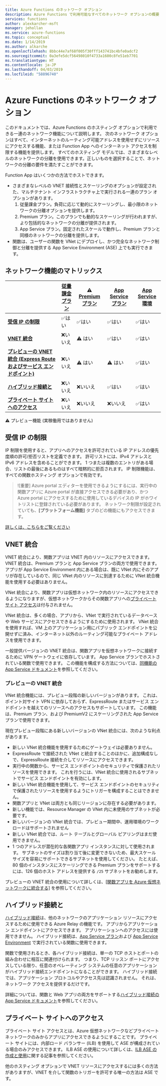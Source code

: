 ```yaml
---
title: Azure Functions のネットワーク オプション
description: Azure Functions で利用可能なすべてのネットワーク オプションの概要
services: functions
author: alexkarcher-msft
manager: jehollan
ms.service: azure-functions
ms.topic: conceptual
ms.date: 1/14/2019
ms.author: alkarche
ms.openlocfilehash: 8bbc44e7af68f005f30fff143741bc4bfe0adcf2
ms.sourcegitcommit: 0a3efe5dcf56498010f4733a1600c8fe51eb7701
ms.translationtype: HT
ms.contentlocale: ja-JP
ms.lasthandoff: 04/03/2019
ms.locfileid: "58896740"
---
```

# <a name="azure-functions-networking-options"></a>Azure Functions のネットワーク オプション

このドキュメントでは、Azure Functions のホスティング オプションで利用できる一連のネットワーク機能について説明します。 次のネットワーク オプションはすべて、インターネットのルーティング可能アドレスを使用せずにリソースにアクセスする機能、または Function App へのインターネット アクセスを制限する機能を提供します。 すべてのホスティング モデルでは、さまざまなレベルのネットワークの分離を使用できます。正しいものを選択することで、ネットワークの分離の要件を満たすことができます。

Function App はいくつかの方法でホストできます。

* さまざまなレベルの VNET 接続性とスケーリングのオプションが設定された、マルチテナント インフラストラクチャ上で実行される一連のプラン オプションがあります。
    1. 従量課金プラン。負荷に応じて動的にスケーリングし、最小限のネットワークの分離オプションを提供します。
    1. Premium プラン。このプランでも動的なスケーリングが行われますが、より包括的なネットワークの分離が提供されます。
    1. App Service プラン。固定されたスケールで動作し、Premium プランと同様のネットワークの分離を提供します。
* 関数は、ユーザーの関数を VNet にデプロイし、かつ完全なネットワーク制御と分離を提供する App Service Environment (ASE) 上でも実行できます。

## <a name="networking-feature-matrix"></a>ネットワーク機能のマトリックス

|                |[従量課金プラン](functions-scale.md#consumption-plan)|⚠ [Premium プラン](functions-scale.md##premium-plan-public-preview)|[App Service プラン](functions-scale.md#app-service-plan)|[App Service 環境](../app-service/environment/intro.md)|
|----------------|-----------|----------------|---------|-----------------------|  
|[**受信 IP の制限**](#inbound-ip-restrictions)|✅はい|✅はい|✅はい|✅はい|
|[**VNET 統合**](#vnet-integration)|❌いいえ|⚠ はい|✅はい|✅はい|
|[**プレビューの VNET 統合 (Express Route およびサービス エンドポイント)**](#preview-vnet-integration)|❌いいえ|⚠ はい|⚠ はい|✅はい|
|[**ハイブリッド接続と**](#hybrid-connections)|❌いいえ|❌いいえ|✅はい|✅はい|
|[**プライベート サイトへのアクセス**](#private-site-access)|❌いいえ| ❌いいえ|❌いいえ|✅はい|

⚠ プレビュー機能 (実稼働用ではありません)

## <a name="inbound-ip-restrictions"></a>受信 IP の制限

IP 制限を使用すると、アプリへのアクセスを許可されている IP アドレスの優先度順の許可/拒否リストを定義できます。 許可リストには、IPv4 アドレスと IPv6 アドレスを含めることができます。 1 つまたは複数のエントリがある場合、リストの最後にあるものはすべて暗黙的に拒否されます。 IP 制限機能は、すべての関数ホスティング オプションで有効です。

> ![重要] Azure portal エディターを使用できるようにするには、実行中の関数アプリに Azure portal が直接アクセスできる必要があり、かつ Azure portal にアクセスするために使用しているデバイスの IP がホワイトリストに登録されている必要があります。 ネットワーク制限が設定されていても、**[プラットフォーム機能]** タブのどの機能にもアクセスできます。

[詳しくは、こちらをご覧ください](https://docs.microsoft.com/azure/app-service/app-service-ip-restrictions)

## <a name="vnet-integration"></a>VNET 統合

VNET 統合により、関数アプリは VNET 内のリソースにアクセスできます。 VNET 統合は、Premium プランと App Service プランの両方で使用できます。 アプリが App Service Environment 内にある場合は、既に VNet 内にそのアプリが存在しているので、同じ VNet 内のリソースに到達するために VNet 統合機能を使用する必要はありません。

VNet 統合により、関数アプリは仮想ネットワーク内のリソースにアクセスできるようになりますが、仮想ネットワークからその関数アプリへの[プライベート サイト アクセス](#private-site-access)は付与されません。

VNet 統合は、多くの場合、アプリから、VNet で実行されているデータベースや Web サービスにアクセスできるようにするために使用されます。 VNet 統合を使用すれば、VM 上のアプリケーション用にパブリック エンドポイントを公開せずに済み、インターネット以外のルーティング可能なプライベート アドレスを使用できます。

一般提供バージョンの VNET 統合は、関数アプリを仮想ネットワークに接続するために VPN ゲートウェイに依存しています。 App Service プランでホストされている関数で使用できます。 この機能を構成する方法については、[同機能の App Service ドキュメント](../app-service/web-sites-integrate-with-vnet.md#enabling-vnet-integration)を参照してください。

### <a name="preview-vnet-integration"></a>プレビューの VNET 統合

VNet 統合機能には、プレビュー段階の新しいバージョンがあります。 これは、ポイント対サイト VPN に依存しておらず、ExpressRoute またはサービス エンドポイントを越えてのリソースへのアクセスもサポートしています。 この機能は、Premium プラン、および PremiumV2 にスケーリングされた App Service プランで使用できます。

現在プレビュー段階にある新しいバージョンの VNet 統合には、次のような利点があります。

* 新しい VNet 統合機能を使用するためにゲートウェイは必要ありません。
* ExpressRoute で接続された VNet と統合することのほかに、追加構成なしで、ExpressRoute 接続を介してリソースにアクセスできます。
* 実行中の関数から、サービス エンドポイントのセキュリティで保護されたリソースを使用できます。 これを行うには、VNet 統合に使用されるサブネットでサービス エンドポイントを有効にします。
* 新しい VNet 統合機能を使用して、サービス エンドポイントのセキュリティで保護されたリソースを使用するようにトリガーを構成することはできません。 
* 関数アプリと VNet は両方とも同じリージョンに存在する必要があります。
* 新しい機能では、Resource Manager の VNet 内に未使用のサブネットが必要です。
* 新しいバージョンの VNet 統合では、プレビュー期間中、運用環境のワークロードはサポートされません
* 新しい VNet 統合では、ルート テーブルとグローバル ピアリングはまだ使用できません。
* 1 つのアドレスが潜在的な各関数アプリ インスタンスに対して使用されます。 サブネットのサイズは割り当て後に変更できないため、最大スケール サイズを容易にサポートできるサブネットを使用してください。 たとえば、80 個のインスタンスにスケーリングできる Premium プランをサポートするには、126 個のホスト アドレスを提供する `/25` サブネットをお勧めします。

プレビューの VNET 統合の使用について詳しくは、[[関数アプリを Azure 仮想ネットワークに統合する]](functions-create-vnet.md) を参照してください。

## <a name="hybrid-connections"></a>ハイブリッド接続と

[ハイブリッド接続](../service-bus-relay/relay-hybrid-connections-protocol.md)は、他のネットワークのアプリケーション リソースにアクセスするために使用できる Azure Relay の機能です。 アプリからアプリケーション エンドポイントにアクセスできます。 アプリケーションへのアクセスには使用できません。 ハイブリッド接続は、[App Service プラン](functions-scale.md#app-service-plan)および [App Service Environment](../app-service/environment/intro.md) で実行されている関数に使用できます。

関数で使用されるとき、各ハイブリッド接続は、単一の TCP ホストとポートの組み合わせに相互に関連付けられます。 つまり、TCP リッスン ポートにアクセスしている限り、任意のオペレーティング システムの任意のアプリケーションがハイブリッド接続エンドポイントになることができます。 ハイブリッド接続では、アプリケーション プロトコルやアクセス先は認識されません。 それは、ネットワーク アクセスを提供するだけです。

詳細については、関数と Web アプリの両方をサポートする[ハイブリッド接続の App Service ドキュメント](../app-service/app-service-hybrid-connections.md)を参照してください。

## <a name="private-site-access"></a>プライベート サイトへのアクセス

プライベート サイト アクセスとは、Azure 仮想ネットワークなどプライベート ネットワークのみからアプリにアクセスできるようにすることです。 プライベート サイトには、内部ロード バランサー (ILB) を使用して ASE が構成されている場合のみアクセスできます。 ILB ASE の使用について詳しくは、[ILB ASE の作成と使用](../app-service/environment/create-ilb-ase.md)に関する記事を参照してください。

他のホスティング オプションで VNET リソースにアクセスするには多くの方法がありますが、VNET を介して関数のトリガーを許可する唯一の方法は ASE です。
